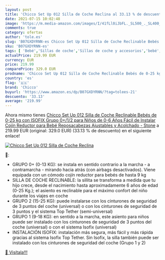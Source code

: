 ```yaml
---
layout: post
title: 'Chicco Set Up 012 Silla de Coche Reclina al 33.13 % de descuento'
date: 2021-07-15 10:02:48
image: 'https://m.media-amazon.com/images/I/41fLl0iJbFL._SL500_._SL400_.jpg'
comments: true
category: ofertas
author: 'tole.es'
slug: 'B07GXDYRNN-es Chicco Set Up 012 Silla de Coche Reclinable Bebés de 0-25...'
sku: 'B07GXDYRNN-es'
tags: [ 'Bebé','Sillas de coche','Sillas de coche y accesorios','bebé','bebés','chicco','coche','de','isofix','silla', ]
actualPrice: 219.99 EUR
currency: EUR
price: 219.99
comparePrice: 329.0 EUR
prodname: 'Chicco Set Up 012 Silla de Coche Reclinable Bebés de 0-25 kg con ISOFIX  Grupo 0+/1/2 para Niños de 0-6 Años  Fácil de Instalar  Cojín Reductor para Bebé  Reposacabezas Ajustables y Acolchado - Stone'
country: 'es'
flag: '🇪🇸'
brand: 'Chicco'
buyurl: 'https://www.amazon.es/dp/B07GXDYRNN/?tag=tolees-21'
descuento: '33.13'
average: '219.99'
---
```


Ahora mismo tienes [Chicco Set Up 012 Silla de Coche Reclinable Bebés de 0-25 kg con ISOFIX  Grupo 0+/1/2 para Niños de 0-6 Años  Fácil de Instalar  Cojín Reductor para Bebé  Reposacabezas Ajustables y Acolchado - Stone](https://www.amazon.es/dp/B07GXDYRNN/?tag=tolees-21) a 219.99 EUR (original: 329.0 EUR) (33.13 %  de descuento) en el siguiente enlace!

[![Chicco Set Up 012 Silla de Coche Reclina](https://m.media-amazon.com/images/I/41fLl0iJbFL._SL500_._SL400_.jpg)](https://www.amazon.es/dp/B07GXDYRNN/?tag=tolees-21)

🔎:

- GRUPO 0+ (0-13 KG): se instala en sentido contrario a la marcha - a contramarcha - mirando hacia atrás (con airbags desactivados). Viene equipada con un cómodo cojín reductor para bebés de hasta 9 kg
- SILLA DE COCHE RECLINABLE: la sillita se transforma a medida que tu hijo crece, desde el nacimiento hasta aproximadamente 6 años de edad (0-25 Kg.); el asiento es reclinable para el máximo confort del niño durante los viajes en coche
- GRUPO 2 (15-25 KG): puede instalarse con los cinturones de seguridad de 3 puntos del coche (universal) o con los cinturones de seguridad de 3 puntos y el sistema Top Tether (semi-universal)
- GRUPO 1 (9-18 KG): en sentido a la marcha, este asiento para niños puede ser instalado con los cinturones de seguridad de 3 puntos del coche (universal) o con el sistema Isofix (universal)
- INSTALACIÓN ISOFIX: instalación más segura, más fácil y más rápida gracias al sistema Isofix Top Tether. Sin Isofix, la silla también puede ser instalado con los cinturones de seguridad del coche (Grupo 1 y 2)

[🛒 Visítala!!!](https://www.amazon.es/dp/B07GXDYRNN/?tag=tolees-21)
